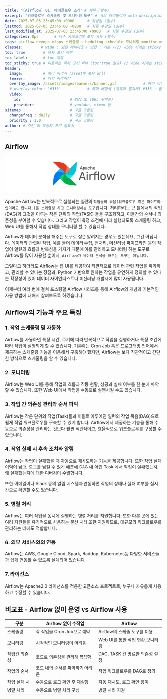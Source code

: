 ```yaml
---
title: "[Airflow] 01. 에어플로우 소개" # 제목 (필수)
excerpt: "워크플로우 스케줄링 및 모니터링 도구" # 서브 타이틀이자 meta description (필수)
date: 2025-07-05 23:45:00 +0900      # 작성일 (필수)
lastmod: 2025-07-05 23:45:00 +0900   # 최종 수정일 (필수)
last_modified_at: 2025-07-05 23:45:00 +0900   # 최종 수정일 (필수)
categories: Ops       # 다수 카테고리에 포함 가능 (필수)
tags: airflow devops mlops 스케줄링 scheduling schedule 모니터링 monitor monitoring airflow 에어플로우                     # 태그 복수개 가능 (필수)
classes:        # wide : 넓은 레이아웃 / 빈칸 : 기본 //// wide 시에는 sticky toc 불가
toc: true        # 목차 표시 여부
toc_label:       # toc 제목
toc_sticky: true # 이동하는 목차 표시 여부 (toc:true 필요) // wide 시에는 sticky toc 불가
header: 
  image:         # 헤더 이미지 (asset내 혹은 url)
  teaser:        # 티저 이미지??
  overlay_image: /assets/images/banners/banner.gif            # 헤더 이미지 (제목과 겹치게)
  # overlay_color: '#333'            # 헤더 배경색 (제목과 겹치게) #333 : 짙은 회색 (필수)
  video:
    id:                      # 영상 ID (URL 뒷부분)
    provider:                # youtube, vimeo 등
sitemap :                    # 구글 크롤링
  changefreq : daily         # 구글 크롤링
  priority : 1.0             # 구글 크롤링
author: # 주인 외 작성자 표기 필요시
---
```

<!--postNo: 20250705_001_001-->


## Airflow  

![](/assets/images/20250705_001_001.png)  

Apache Airflow는 반복적으로 실행되는 일련의 `작업들의 묶음(워크플로우 혹은 파이프라인이라고 합니다.)을 스케줄링 하고 모니터링하는 도구`입니다. 처리하려는 큰 틀에서의 작업(DAG)과 그것을 이루는 작은 단위의 작업(TASK) 들을 구조화하고, 이들간의 순서나 의존성을 부여할 수 있습니다. 그리고 작업이 특정 조건에 따라 실행되도록 스케줄링 하고, Web UI를 통해서 작업 상태를 모니터링 할 수 있습니다.  

Airflow가 데이터 분석을 해주는 도구로 잘못 알려지는 경우도 있는데요, 그건 아닙니다. 데이터와 관련된 작업, 예를 들어 데이터 수집, 전처리, 머신러닝 파이프라인 등의 작업이 일련의 흐름과 반복성을 가지기 때문에 이를 관리하고 모니터링 하는 도구로 Airflow를 많이 사용할 뿐이지, `Airflow가 데이터 분석을 해주는 도구는 아닙니다.`   

그렇다고 하더라도 Airflow는 웹 UI를 제공하여 직관적으로 데이터 관련 작업을 파악하고, 관리할 수 있다는 장점과, Python 기반으로 원하는 작업을 유연하게 정의할 수 있다는 확장성이 있어 데이터 사이언티스트나 머신러닝 개발시에 많이 사용됩니다.  

이제부터 여러 번에 걸쳐 포스팅할 Airflow 시리즈를 통해 Airflow의 개념과 기본적인 사용 방법에 대해서 살펴보도록 하겠습니다.  


## Airflow의 기능과 주요 특징  

### 1. 작업 스케줄링 및 자동화  

Airflow를 사용하면 특정 시간, 주기에 따라 반복적으로 작업을 실행하거나 특정 조건에 따라 작업이 실행되게 할 수 있습니다. 기존에는 Cron Job 혹은 프로그래밍 언어에서 제공하는 스케줄링 기능을 이용해서 구축해야 했지만, Airflow는 보다 직관적이고 간단한 방식으로 스케줄링을 할 수 있습니다.  

### 2. 모니터링  

Airflow는 Web UI를 통해 작업의 흐름과 작동 현황, 성공과 실패 여부를 한 눈에 파악할 수 있습니다. 또한 Web UI에서 작업을 수동으로 실행시킬 수도 있습니다.  

### 3. 작업 간 의존성 관리와 순서 파악  

Airflow는 작은 단위의 작업(Task)들과 이들로 이루어진 일련의 작업 묶음(DAG)으로 쉽게 작업 워크플로우를 구축할 수 있게 합니다. Airflow에서 제공하는 기능을 통해 수동으로 의존성을 관리하는 것보다 훨씬 직관적이고, 효율적으로 워크플로우를 구성할 수 있습니다.  

### 4. 작업 실패 시 후속 조치와 알림  

Airflow는 작업이 실패했을 때 자동으로 재시도하는 기능을 제공합니다. 또한 작업 실패 이력이 남고, 로그를 남길 수 있기 때문에 DAG 내 어떤 Task 에서 작업이 실패했는지, 왜 실패했는지에 대한 디버깅이 수월합니다.  

또한 이메일이나 Slack 등의 알림 시스템과 연동하면 작업의 상태나 실패 여부를 실시간으로 확인할 수도 있습니다.  

### 5. 병렬 처리  

Airflow는 여러 작업을 동시에 실행하는 병렬 처리를 지원합니다. 또한 다른 곳에 있는 여러 자원들을 유기적으로 사용하는 분산 처리 또한 지원하므로, 대규모의 워크플로우를 관리하는 데에도 적합합니다.  

### 6. 외부 서비스와의 연동  

Airflow는 AWS, Google Cloud, Spark, Haddop, Kubernetes등 다양한 서비스들과 쉽게 연동할 수 있도록 설계되어 있습니다.  

### 7. 라이선스  

Airflow는 Apache2.0 라이선스를 적용한 오픈소스 프로젝트로, 누구나 자유롭게 사용하고 수정할 수 있습니다.  


## 비교표 - Airflow 없이 운영 vs Airflow 사용   

| 구분      | Airflow 없이 수작업      | Airflow                |
| ------- | ------------------- | ---------------------- |
| 스케줄링    | 각 작업을 Cron Job으로 예약 | Airflow의 스케줄 도구를 이용    |
| 모니터링    | 시각적인 모니터링이 어려움      | Web UI를 통한 작업 현황 모니터링  |
| 작업간 의존성 | 코드로 의존성을 관리해 복잡함    | DAG, TASK 간 명료한 의존성 설정 |
| 작업의 순서  | 코드 내의 순서를 파악하기 어려움  | 작업 워크플로우를 DAG로 정의      |
| 작업 실패 시 | 수동으로 로그 확인 후 재실행    | 자동 재시도, 로그 확인 용이       |
| 병렬 처리   | 수동으로 병렬 처리 구성       | 병렬 처리 지원               |
